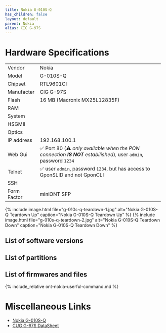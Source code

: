 ```yaml
---
title: Nokia G-010S-Q
has_children: false
layout: default
parent: Nokia
alias: CIG G-97S
---
```


# Hardware Specifications

|             |                                                                                                                   |
| ----------- | ----------------------------------------------------------------------------------------------------------------- |
| Vendor      | Nokia                                                                                                             |
| Model       | G-010S-Q                                                                                                          |
| Chipset     | RTL9601CI                                                                                                         |
| Manufacter  | CIG G-97S                                                                                                         |
| Flash       | 16 MB (Macronix MX25L12835F)                                                                                      |
| RAM         |                                                                                                                   |
| System      |                                                                                                                   |
| HSGMII      |                                                                                                                   |
| Optics      |                                                                                                                   |
| IP address  | 192.168.100.1                                                                                                     |
| Web Gui     | ✅ Port 80 (⚠️ *only available when the PON connection **IS NOT** estabilished*), user `admin`, password `1234` |
| Telnet      | ✅ user `admin`, password `1234`, but has access to GponSLID and not GponCLI                                      |
| SSH         |                                                                                                                   |
| Form Factor | miniONT SFP                                                                                                       |

{% include image.html file="g-010s-q-teardown-1.jpg" alt="Nokia G-010S-Q Teardown Up" caption="Nokia G-010S-Q Teardown Up" %}
{% include image.html file="g-010s-q-teardown-2.jpg" alt="Nokia G-010S-Q Teardown Down" caption="Nokia G-010S-Q Teardown Down" %}


## List of software versions
## List of partitions
## List of firmwares and files

{% include_relative ont-nokia-userful-command.md %}

# Miscellaneous Links

- [Nokia G-010S-Q](https://github.com/Anime4000/RTL960x/issues/52)
- [CUG G-97S DataSheet](https://www.cigtech.com/wp-content/uploads/2018/09/G-97S_DataSheet_V2.pdf)


